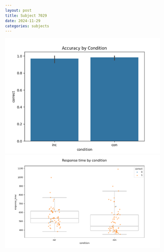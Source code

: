 ```yaml
---
layout: post
title: Subject 7029
date: 2024-11-29
categories: subjects
---
```


![](data/7029/run-15/7029_NF_acc.png)
![](data/7029/run-15/7029_NF_rt.png)
